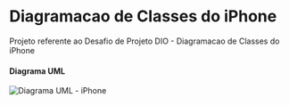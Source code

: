 # Diagramacao de Classes do iPhone

Projeto referente ao Desafio de Projeto DIO - Diagramacao de Classes do iPhone

#### Diagrama UML

![Diagrama UML - iPhone](/home/nath/Imagens/diagrama-uml-iphone.drawio.png)
